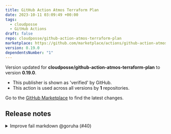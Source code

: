 ```yaml
---
title: GitHub Action Atmos Terraform Plan
date: 2023-10-11 03:09:49 +00:00
tags:
  - cloudposse
  - GitHub Actions
draft: false
repo: cloudposse/github-action-atmos-terraform-plan
marketplace: https://github.com/marketplace/actions/github-action-atmos-terraform-plan
version: 0.19.0
dependentsNumber: "1"
---
```



Version updated for **cloudposse/github-action-atmos-terraform-plan** to version **0.19.0**.
- This publisher is shown as 'verified' by GitHub.
- This action is used across all versions by **1** repositories.

Go to the [GitHub Marketplace](https://github.com/marketplace/actions/github-action-atmos-terraform-plan) to find the latest changes.

## Release notes

<details>
  <summary>Improve fail markdown @goruha (#40)</summary>

  ## what

* Improve fail markdown


</details>

